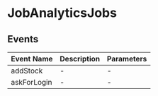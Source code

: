 # JobAnalyticsJobs

## Events

<!-- @vuese:JobAnalyticsJobs:events:start -->
|Event Name|Description|Parameters|
|---|---|---|
|addStock|-|-|
|askForLogin|-|-|

<!-- @vuese:JobAnalyticsJobs:events:end -->


